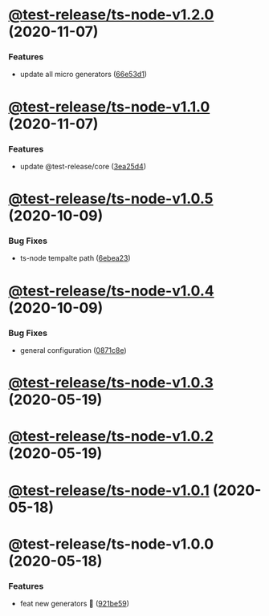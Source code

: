 # [@test-release/ts-node-v1.2.0](https://github.com/developer239/test-release/compare/@test-release/ts-node-v1.1.0...@test-release/ts-node-v1.2.0) (2020-11-07)


### Features

* update all micro generators ([66e53d1](https://github.com/developer239/test-release/commit/66e53d18cedd9809f39897d40ff6270169d17410))

# [@test-release/ts-node-v1.1.0](https://github.com/developer239/test-release/compare/@test-release/ts-node-v1.0.5...@test-release/ts-node-v1.1.0) (2020-11-07)


### Features

* update @test-release/core ([3ea25d4](https://github.com/developer239/test-release/commit/3ea25d446d3f24bdba0dd8dd3a21109639c125e0))

# [@test-release/ts-node-v1.0.5](https://github.com/developer239/test-release/compare/@test-release/ts-node-v1.0.4...@test-release/ts-node-v1.0.5) (2020-10-09)


### Bug Fixes

* ts-node tempalte path ([6ebea23](https://github.com/developer239/test-release/commit/6ebea231314b61a721a3e48bb090c07a690e3636))

# [@test-release/ts-node-v1.0.4](https://github.com/developer239/test-release/compare/@test-release/ts-node-v1.0.3...@test-release/ts-node-v1.0.4) (2020-10-09)


### Bug Fixes

* general configuration ([0871c8e](https://github.com/developer239/test-release/commit/0871c8e20b441a959ba4db381b39141682024d87))

# [@test-release/ts-node-v1.0.3](https://github.com/developer239/test-release/compare/@test-release/ts-node-v1.0.2...@test-release/ts-node-v1.0.3) (2020-05-19)

# [@test-release/ts-node-v1.0.2](https://github.com/developer239/test-release/compare/@test-release/ts-node-v1.0.1...@test-release/ts-node-v1.0.2) (2020-05-19)

# [@test-release/ts-node-v1.0.1](https://github.com/developer239/test-release/compare/@test-release/ts-node-v1.0.0...@test-release/ts-node-v1.0.1) (2020-05-18)

# @test-release/ts-node-v1.0.0 (2020-05-18)


### Features

* feat new generators 🚀 ([921be59](https://github.com/developer239/test-release/commit/921be594daa33c441152bedeadd92f62c386b32a))
